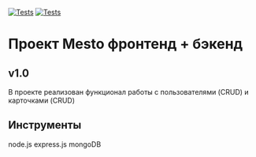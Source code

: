 [![Tests](../../actions/workflows/tests-13-sprint.yml/badge.svg)](../../actions/workflows/tests-13-sprint.yml) [![Tests](../../actions/workflows/tests-14-sprint.yml/badge.svg)](../../actions/workflows/tests-14-sprint.yml)
# Проект Mesto фронтенд + бэкенд

## v1.0

В проекте реализован функционал работы с пользователями (CRUD) и карточками (CRUD) 

## Инструменты

node.js
express.js
mongoDB 
